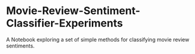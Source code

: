 # Movie-Review-Sentiment-Classifier-Experiments
A Notebook exploring a set of simple methods for classifying movie review sentiments.

